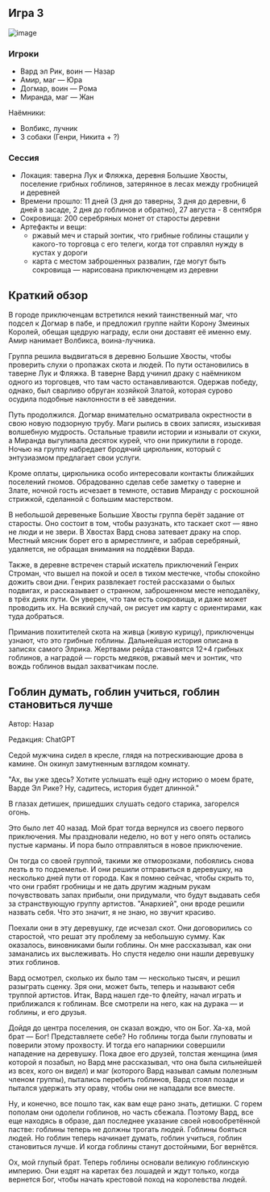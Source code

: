 ## Игра 3
![image](https://github.com/8kto/ttrpg-recaps/assets/18572703/d5a12ce8-6ea0-4502-8036-ff334f4a758d)


### Игроки
* Вард эл Рик, воин — Назар
* Амир, маг — Юра
* Догмар, воин — Рома
* Миранда, маг — Жан

Наёмники:
* Волбикс, лучник
* 3 собаки (Генри, Никита + ?)


### Сессия
* Локация: таверна Лук и Фляжка, деревня Большие Хвосты, поселение грибных гоблинов, затерянное в лесах между гробницей и деревней
* Времени прошло: 11 дней (3 дня до таверны, 3 дня до деревни, 6 дней в засаде, 2 дня до гоблинов и обратно), 27 августа - 8 сентября
* Сокровища: 200 серебряных монет от старосты деревни
* Артефакты и вещи: 
  * ржавый меч и старый зонтик, что грибные гоблины стащили у какого-то торговца с его телеги, когда тот справлял нужду в кустах у дороги
  * карта с местом заброшенных развалин, где могут быть сокровища — нарисована приключенцем из деревни
  

## Краткий обзор
В городе приключенцам встретился некий таинственный маг, что подсел к Догмар в пабе, 
и предложил группе найти Корону Змеиных Королей, обещая щедрую награду, если они доставят её именно ему. Амир нанимает Волбикса, воина-лучника.

Группа решила выдвигаться в деревню Большие Хвосты, чтобы проверить слухи о пропажах скота и людей. По пути остановились в таверне Лук и Фляжка.
В таверне Вард учинил драку с наёмником одного из торговцев, что там часто останавливаются. Одержав победу, однако, был сварливо обруган хозяйкой Златой,
которая сурово осудила подобные наклонности в её заведении.

Путь продолжился. Догмар внимательно осматривала окрестности в свою новую подзорную трубу. Маги рылись в своих записях, изыскивая волшебную мудрость.
Остальные травили истории и изнывали от скуки, а Миранда выгуливала десяток курей, что они прикупили в городе. 
Ночью на группу набредает бродячий цирюльник, который с энтузиазмом предлагает свои услуги.

Кроме оплаты, цирюльника особо интересовали контакты ближайших поселений гномов. Обрадованно сделав себе заметку о таверне и Злате, ночной гость исчезает в темноте,
оставив Миранду с роскошной стрижкой, сделанной с большим мастерством.

В небольшой деревеньке Большие Хвосты группа берёт задание от старосты. Оно состоит в том, чтобы разузнать, кто таскает скот — явно не люди и не звери.
В Хвостах Вард снова затевает драку на спор. Местный мясник борет его в армрестлинге, и забрав серебряный, удаляется, не обращая внимания на поддёвки Варда.

Также, в деревне встречен старый искатель приключений Генрих Строман, что вышел на покой и осел в тихом местечке, чтобы спокойно дожить свои дни.
Генрих развлекает гостей рассказами о былых подвигах, и рассказывает о странном, заброшенном месте неподалёку, в трёх днях пути. 
Он уверен, что там есть сокровища, и даже может проводить их. На всякий случай, он рисует им карту с ориентирами, как туда добраться.

Приманив похитителей скота на живца (живую курицу), приключенцы узнают, что это грибные гоблины. Дальнейшая история описана в записях самого Элрика.
Жертвами рейда становятся 12+4 грибных гоблинов, а наградой — горсть медяков, ржавый меч и зонтик, что вождь гоблинов выдал захватчикам после.


## Гоблин думать, гоблин учиться, гоблин становиться лучше
Автор: Назар

Редакция: ChatGPT

Седой мужчина сидел в кресле, глядя на потрескивающие дрова в камине. Он окинул замутненным взглядом комнату.

"Ах, вы уже здесь? Хотите услышать ещё одну историю о моем брате, Варде Эл Рике? Ну, садитесь, история будет длинной."

В глазах детишек, пришедших слушать седого старика, загорелся огонь. 

Это было лет 40 назад. Мой брат тогда вернулся из своего первого приключения. Мы праздновали неделю, но вот у него опять остались пустые карманы. И пора было отправляться в новое приключение.

Он тогда со своей группой, такими же отморозками, побоялись снова лезть в то подземелье. И они решили отправиться в деревушку, на несколько дней пути от города. Как я помню сейчас, чтобы скрыть то, что они грабят гробницы и не дать другим жадным рукам почувствовать запах прибыли, они придумали, что будут выдавать себя за странствующую группу артистов. "Анархией", они вроде решили назвать себя. Что это значит, я не знаю, но звучит красиво.

Поехали они в эту деревушку, где исчезал скот. Они договорились со старостой, что решат эту проблему за небольшую сумму. Как оказалось, виновниками были гоблины. Он мне рассказывал, как они заманались их выслеживать. Но спустя неделю они нашли деревушку этих гоблинов.

Вард осмотрел, сколько их было там — несколько тысяч, и решил разыграть сценку. Зря они, может быть, теперь и называют себя труппой артистов. Итак, Вард нашел где-то флейту, начал играть и приближался к гоблинам. Все смотрели на него, как на дурака — и гоблины, и его друзья.

Дойдя до центра поселения, он сказал вождю, что он Бог. Ха-ха, мой брат — Бог! Представляете себе? Но гоблины тогда были глуповаты и поверили этому прохвосту. И тогда его напарники совершили нападение на деревушку. Пока двое его друзей, толстая женщина (имя которой я позабыл, но Вард мне рассказывал, что она была сильнейшей из всех, кого он видел) и маг (которого Вард называл самым полезным членом группы), пытались перебить гоблинов, Вард стоял позади и пытался удержать эту ораву, чтобы они не нападали все вместе.

Ну, и конечно, все пошло так, как вам еще рано знать, детишки. С горем пополам они одолели гоблинов, но часть сбежала. Поэтому Вард, все еще находясь в образе, дал последнее указание своей новообретённой пастве: гоблины теперь не должны трогать людей. Гоблины бояться людей. Но гоблин теперь начинает думать, гоблин учиться, гоблин становиться лучше. И когда гоблины станут достойными, Бог вернётся.

Ох, мой глупый брат. Теперь гоблины основали великую гоблинскую империю. Они ездят на каретах без лошадей и ждут только, когда вернется Бог, чтобы начать крестовой поход на королевства людей.
